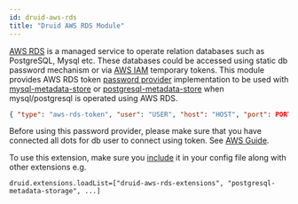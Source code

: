 ```yaml
---
id: druid-aws-rds
title: "Druid AWS RDS Module"
---
```


<!--
  ~ Licensed to the Apache Software Foundation (ASF) under one
  ~ or more contributor license agreements.  See the NOTICE file
  ~ distributed with this work for additional information
  ~ regarding copyright ownership.  The ASF licenses this file
  ~ to you under the Apache License, Version 2.0 (the
  ~ "License"); you may not use this file except in compliance
  ~ with the License.  You may obtain a copy of the License at
  ~
  ~   http://www.apache.org/licenses/LICENSE-2.0
  ~
  ~ Unless required by applicable law or agreed to in writing,
  ~ software distributed under the License is distributed on an
  ~ "AS IS" BASIS, WITHOUT WARRANTIES OR CONDITIONS OF ANY
  ~ KIND, either express or implied.  See the License for the
  ~ specific language governing permissions and limitations
  ~ under the License.
  -->

[AWS RDS](https://aws.amazon.com/rds/) is a managed service to operate relation databases such as PostgreSQL, Mysql etc. These databases could be accessed using static db password mechanism or via [AWS IAM](https://docs.aws.amazon.com/AmazonRDS/latest/UserGuide/UsingWithRDS.IAMDBAuth.html) temporary tokens. This module provides AWS RDS token [password provider](../../operations/password-provider.md) implementation to be used with [mysql-metadata-store](mysql.md) or [postgresql-metadata-store](postgresql.md) when mysql/postgresql is operated using AWS RDS.

```json
{ "type": "aws-rds-token", "user": "USER", "host": "HOST", "port": PORT, "region": "AWS_REGION" }
```

Before using this password provider, please make sure that you have connected all dots for db user to connect using token.
See [AWS Guide](https://docs.aws.amazon.com/AmazonRDS/latest/AuroraUserGuide/UsingWithRDS.IAMDBAuth.html).

To use this extension, make sure you [include](../../development/extensions.md#loading-extensions) it in your config file along with other extensions e.g.

```
druid.extensions.loadList=["druid-aws-rds-extensions", "postgresql-metadata-storage", ...]
```
